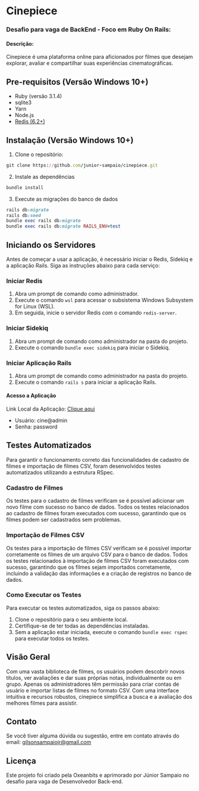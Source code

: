 # Cinepiece
### Desafio para vaga de BackEnd - Foco em Ruby On Rails:


#### Descrição:
Cinepiece é uma plataforma online para aficionados por filmes que desejam explorar, avaliar e compartilhar suas experiências cinematográficas.


## Pre-requisitos (Versão Windows 10+)
- Ruby (versão 3.1.4)
- sqlite3
- Yarn
- Node.js 
- [Redis (6.2+)](https://www.alura.com.br/artigos/redis-instalacao-primeiros-comandos)


## Instalação (Versão Windows 10+)
1. Clone o repositório:
```ruby
git clone https://github.com/junior-sampaio/cinepiece.git
```

2. Instale as dependências
```ruby
bundle install
```

3. Execute as migrações do banco de dados
```ruby
rails db:migrate
rails db:seed
bundle exec rails db:migrate
bundle exec rails db:migrate RAILS_ENV=test
```


## Iniciando os Servidores

Antes de começar a usar a aplicação, é necessário iniciar o Redis, Sidekiq e a aplicação Rails. Siga as instruções abaixo para cada serviço:

### Iniciar Redis

1. Abra um prompt de comando como administrador.
2. Execute o comando `wsl` para acessar o subsistema Windows Subsystem for Linux (WSL).
3. Em seguida, inicie o servidor Redis com o comando `redis-server`.

### Iniciar Sidekiq
1. Abra um prompt de comando como administrador na pasta do projeto.
2. Execute o comando `bundle exec sidekiq` para iniciar o Sidekiq.

### Iniciar Aplicação Rails
1. Abra um prompt de comando como administrador na pasta do projeto.
2. Execute o comando `rails s` para iniciar a aplicação Rails.

#### Acesso a Aplicação
Link Local da Aplicação: [Clique aqui](http://127.0.0.1:3000)
- Usuário: cine@admin
- Senha: password


## Testes Automatizados
Para garantir o funcionamento correto das funcionalidades de cadastro de filmes e importação de filmes CSV, foram desenvolvidos testes automatizados utilizando a estrutura RSpec.

### Cadastro de Filmes
Os testes para o cadastro de filmes verificam se é possível adicionar um novo filme com sucesso no banco de dados.
Todos os testes relacionados ao cadastro de filmes foram executados com sucesso, garantindo que os filmes podem ser cadastrados sem problemas.

### Importação de Filmes CSV
Os testes para a importação de filmes CSV verificam se é possível importar corretamente os filmes de um arquivo CSV para o banco de dados.
Todos os testes relacionados à importação de filmes CSV foram executados com sucesso, garantindo que os filmes sejam importados corretamente, incluindo a validação das informações e a criação de registros no banco de dados.


### Como Executar os Testes
Para executar os testes automatizados, siga os passos abaixo:

1. Clone o repositório para o seu ambiente local.
2. Certifique-se de ter todas as dependências instaladas.
3. Sem a aplicação estar iniciada, execute o comando `bundle exec rspec` para executar todos os testes.


## Visão Geral
Com uma vasta biblioteca de filmes, os usuários podem descobrir novos títulos, ver avaliações e dar suas próprias notas, individualmente ou em grupo. Apenas os administradores têm permissão para criar contas de usuário e importar listas de filmes no formato CSV. Com uma interface intuitiva e recursos robustos, cinepiece simplifica a busca e a avaliação dos melhores filmes para assistir.


## Contato
Se você tiver alguma dúvida ou sugestão, entre em contato através do email: gilsonsampaiojr@gmail.com 


## Licença
Este projeto foi criado pela Oxeanbits e aprimorado por Júnior Sampaio no desafio para vaga de Desenvolvedor Back-end.
